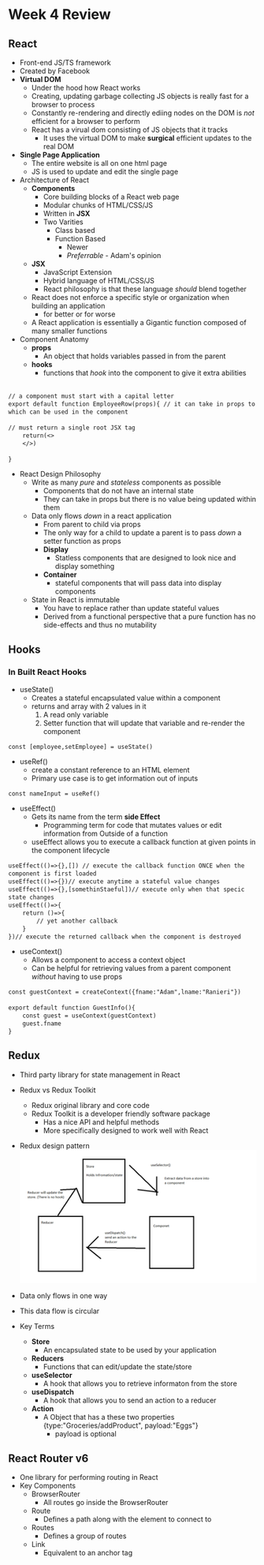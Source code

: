 # Week 4 Review

## React
- Front-end JS/TS framework 
- Created by Facebook
- **Virtual DOM**
    - Under the hood how React works
    - Creating, updating garbage collecting JS objects is really fast for a browser to process
    - Constantly re-rendering and directly ediing nodes on the DOM is *not* efficient for a browser to perform
    - React has a virual dom consisting of JS objects that it tracks
        - It uses the virtual DOM to make **surgical** efficient updates to the real DOM
- **Single Page Application**
    - The entire website is all on one html page
    - JS is used to update and edit the single page
- Architecture of React
    - **Components**
        - Core building blocks of a React web page
        - Modular chunks of HTML/CSS/JS
        - Written in **JSX**
        - Two Varities
            - Class based
            - Function Based
                - Newer
                - *Preferrable* - Adam's opinion
    - **JSX**
        - JavaScript Extension
        - Hybrid language of HTML/CSS/JS
        - React philosophy is that these language *should* blend together
    - React does not enforce a specific style or organization when building an application
        - for better or for worse
    - A React application is essentially a Gigantic function composed of many smaller functions
- Component Anatomy
    - **props**
        - An object that holds variables passed in from the parent
    - **hooks**
        - functions that *hook* into the component to give it extra abilities
```JSX

// a component must start with a capital letter
export default function EmployeeRow(props){ // it can take in props to which can be used in the component

// must return a single root JSX tag
    return(<>
    </>)

}
```
- React Design Philosophy
    - Write as many *pure* and *stateless* components as possible
        - Components that do not have an internal state
        - They can take in props but there is no value being updated within them
    - Data only flows *down* in a react application
        - From parent to child via props
        - The only way for a child to update a parent is to pass *down* a setter function as props
        - **Display**
            - Statless components that are designed to look nice and display something
        - **Container**
            - stateful components that will pass data into display components
    - State in React is immutable
        - You have to replace rather than update stateful values
        - Derived from a functional perspective that a pure function has no side-effects and thus no mutability

## Hooks

### In Built React Hooks
- useState()
    - Creates a stateful encapsulated value within a component
    - returns and array with 2 values in it
        1. A read only variable
        2. Setter function that will update that variable and re-render the component
```JSX
const [employee,setEmployee] = useState()
```
- useRef()
    - create a constant reference to an HTML element
    - Primary use case is to get information out of inputs
```JSX
const nameInput = useRef()
```
- useEffect()
    - Gets its name from the term **side Effect**
        - Programming term for code that mutates values or edit information from Outside of a function
    - useEffect allows you to execute a callback function at given points in the component lifecycle
```JSX
useEffect(()=>{},[]) // execute the callback function ONCE when the component is first loaded
useEffect(()=>{})// execute anytime a stateful value changes
useEffect(()=>{},[somethinStaeful])// execute only when that specic state changes
useEffect(()=>{
    return ()=>{
        // yet another callback
    }
})// execute the returned callback when the component is destroyed
```
- useContext()
    - Allows a component to access a context object
    - Can be helpful for retrieving values from a parent component *without* having to use props
```JSX
const guestContext = createContext({fname:"Adam",lname:"Ranieri"})

export default function GuestInfo(){
    const guest = useContext(guestContext)
    guest.fname
}
```

## Redux
- Third party library for state management in React
- Redux vs Redux Toolkit
    - Redux original library and core code
    - Redux Toolkit is a developer friendly software package
        - Has a nice API and helpful methods
        - More specifically designed to work well with React

- Redux design pattern
![Redux Deisgn](redux.png)
- Data only flows in one way
- This data flow is circular
- Key Terms
    - **Store**
        - An encapsulated state to be used by your application
    - **Reducers**
        - Functions that can edit/update the state/store
    - **useSelector**
        - A hook that allows you to retrieve informaton from the store
    - **useDispatch**
        - A hook that allows you to send an action to a reducer
    - **Action**
        - A Object that has a these two properties {type:"Groceries/addProduct", payload:"Eggs"}
            - payload is optional

## React Router v6
- One library for performing routing in React
- Key Components
    - BrowserRouter
        - All routes go inside the BrowserRouter
    - Route
        - Defines a path along with the element to connect to
    - Routes
        - Defines a group of routes
    - Link
        - Equivalent to an anchor tag





